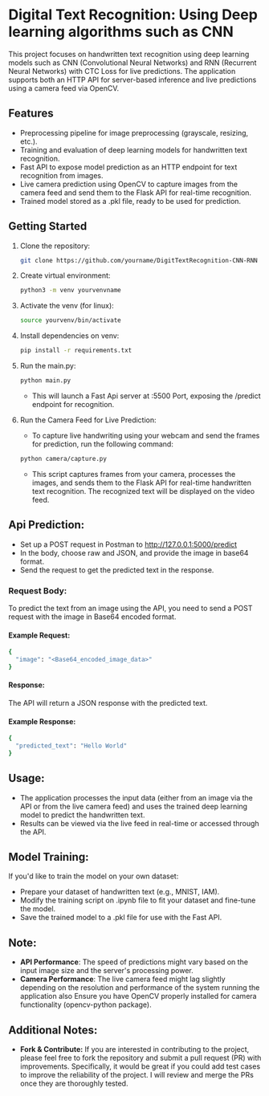 # Digital Text Recognition: Using Deep learning algorithms such as CNN 

This project focuses on handwritten text recognition using deep learning models such as CNN (Convolutional Neural Networks) and RNN (Recurrent Neural Networks) with CTC Loss for live predictions. The application supports both an HTTP API for server-based inference and live predictions using a camera feed via OpenCV.

## Features

- Preprocessing pipeline for image preprocessing (grayscale, resizing, etc.).
- Training and evaluation of deep learning models for handwritten text recognition.
- Fast API to expose model prediction as an HTTP endpoint for text recognition from images.
- Live camera prediction using OpenCV to capture images from the camera feed and send them to the Flask API for real-time recognition.
- Trained model stored as a .pkl file, ready to be used for prediction.

## Getting Started

1. Clone the repository:
   ```bash
   git clone https://github.com/yourname/DigitTextRecognition-CNN-RNN

2. Create virtual environment:
   ```bash
   python3 -m venv yourvenvname   

3. Activate the venv (for linux):
   ```bash
   source yourvenv/bin/activate

4. Install dependencies on venv:
   ```bash 
   pip install -r requirements.txt

5. Run the main.py:
   ```bash
   python main.py
   ```
   * This will launch a Fast Api server at :5500 Port, exposing the /predict endpoint for recognition.

6. Run the Camera Feed for Live Prediction:   
   * To capture live handwriting using your webcam and send the frames for prediction, run the following command: 
   ```bash
   python camera/capture.py
   ```
   * This script captures frames from your camera, processes the images, and sends them to the Flask API for real-time handwritten text recognition. The recognized text will be displayed on the video feed.

## Api Prediction:
   * Set up a POST request in Postman to http://127.0.0.1:5000/predict
   * In the body, choose raw and JSON, and provide the image in base64 format.
   * Send the request to get the predicted text in the response.

### Request Body:
   To predict the text from an image using the API, you need to send a POST request with the image in Base64 encoded format.
   #### Example Request:
   ```bash
   {
     "image": "<Base64_encoded_image_data>"
   }
   ```
   #### Response:
   The API will return a JSON response with the predicted text.
   #### Example Response:
   ```bash
   {
     "predicted_text": "Hello World"
   }
   ```   
    
## Usage:
   * The application processes the input data (either from an image via the API or from the live camera feed) and uses the trained deep learning model to predict the handwritten text.
   * Results can be viewed via the live feed in real-time or accessed through the API.

## Model Training:   
  If you'd like to train the model on your own dataset:
  * Prepare your dataset of handwritten text (e.g., MNIST, IAM).
  * Modify the training script on .ipynb file to fit your dataset and fine-tune the model.
  * Save the trained model to a .pkl file for use with the Fast API.

## Note:
   * **API Performance**: The speed of predictions might vary based on the input image size and the server's processing power.
   * **Camera Performance**: The live camera feed might lag slightly depending on the resolution and performance of the system running the application also Ensure you have OpenCV properly installed for camera functionality (opencv-python package).

## Additional Notes:
   * **Fork & Contribute:** If you are interested in contributing to the project, please feel free to fork the repository and submit a pull request (PR) with improvements. Specifically, it would be great if you could add test cases to improve the reliability of the project. I will review and merge the PRs once they are thoroughly tested.
